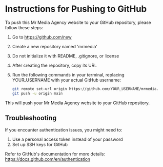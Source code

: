 # Instructions for Pushing to GitHub

To push this Mr Media Agency website to your GitHub repository, please follow these steps:

1. Go to https://github.com/new
2. Create a new repository named 'mrmedia'
3. Do not initialize it with README, .gitignore, or license
4. After creating the repository, copy its URL
5. Run the following commands in your terminal, replacing YOUR_USERNAME with your actual GitHub username:

   ```bash
   git remote set-url origin https://github.com/YOUR_USERNAME/mrmedia.git
   git push -u origin main
   ```

This will push your Mr Media Agency website to your GitHub repository.

## Troubleshooting

If you encounter authentication issues, you might need to:

1. Use a personal access token instead of your password
2. Set up SSH keys for GitHub

Refer to GitHub's documentation for more details: https://docs.github.com/en/authentication